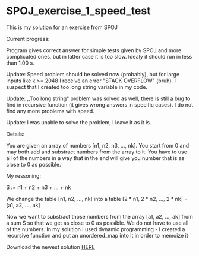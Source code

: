 # SPOJ_exercise_1_speed_test
This is my solution for an exercise from SPOJ  

Current progress:

Program gives correct answer for simple tests given by SPOJ and more complicated ones, but in latter case it is too slow. Idealy it should run in less than 1.00 s.

Update: Speed problem should be solved now (probably), but for large inputs like k >= 2048 I receive an error "STACK OVERFLOW" (bruh). I suspect that I created too long string variable in my code.

Update: ,,Too long string" problem was solved as well, there is still a bug to find in recursive function (it gives wrong answers in specific cases). I do not find any more problems with speed.

Update: I was unable to solve the problem, I leave it as it is.

Details:

You are given an array of numbers [n1, n2, n3, ..., nk]. You start from 0 and may both add and substract numbers from the array to it. You have to use all of the numbers in a way that in the end will give you number that is as close to 0 as possible.

My ressoning:

S := n1 + n2 + n3 + ... + nk

We change the table [n1, n2, ..., nk] into a table [2 * n1, 2 * n2, ..., 2 * nk] = [a1, a2, ..., ak]

Now we want to substract those numbers from the array [a1, a2, ..., ak] from a sum S so that we get as close to 0 as possible. We do not have to use all of the numbers.
In my solution I used dynamic programming - I created a recursive function and put an unordered_map into it in order to memoize it

Download the newest solution [HERE](https://github.com/AdrianSuliga/SPOJ_exercise_1_speed_test/releases/tag/Third)

